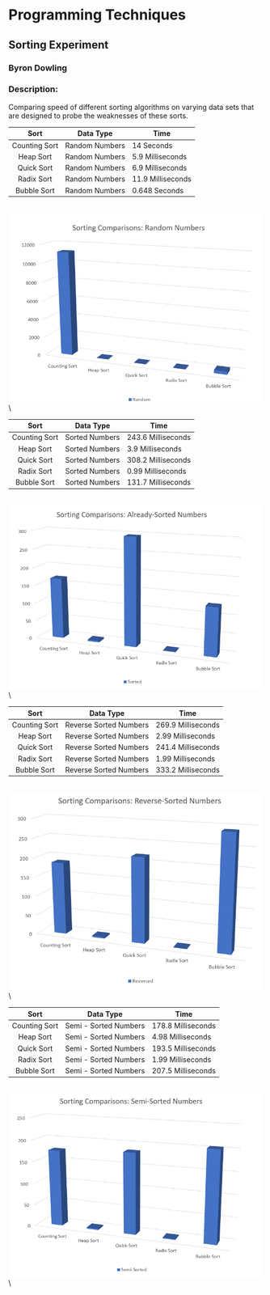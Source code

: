 # Programming Techniques 
## Sorting Experiment
### Byron Dowling
### Description:
Comparing speed of different sorting algorithms on varying data sets that are designed to probe the weaknesses of these sorts.

|     Sort         | Data Type               |         Time          |
| :-------------:  | ----------------------- | --------------------- |
|   Counting Sort  | Random Numbers          | 14 Seconds            |
|   Heap Sort      | Random Numbers          | 5.9 Milliseconds      |
|   Quick Sort     | Random Numbers          | 6.9 Milliseconds      |
|   Radix Sort     | Random Numbers          | 11.9 Milliseconds     |
|   Bubble Sort    | Random Numbers          | 0.648 Seconds         |

\
![img1](https://github.com/Byron-Dowling/4883-Programming-Techniques-Dowling/blob/main/Assignments/Sorting%20Experiment/sorting%20randnums.PNG?raw=true)
\

|     Sort         | Data Type               |         Time          |
| :-------------:  | ----------------------- | --------------------- |
|   Counting Sort  | Sorted Numbers          | 243.6 Milliseconds    |
|   Heap Sort      | Sorted Numbers          | 3.9 Milliseconds      |
|   Quick Sort     | Sorted Numbers          | 308.2 Milliseconds    |
|   Radix Sort     | Sorted Numbers          | 0.99 Milliseconds     |
|   Bubble Sort    | Sorted Numbers          | 131.7 Milliseconds    |

\
![img2](https://github.com/Byron-Dowling/4883-Programming-Techniques-Dowling/blob/main/Assignments/Sorting%20Experiment/sorting%20already%20sorted.PNG)
\

|     Sort         | Data Type               |         Time          |
| :-------------:  | ----------------------- | --------------------- |
|   Counting Sort  | Reverse Sorted Numbers  | 269.9 Milliseconds    |
|   Heap Sort      | Reverse Sorted Numbers  | 2.99 Milliseconds     |
|   Quick Sort     | Reverse Sorted Numbers  | 241.4 Milliseconds    |
|   Radix Sort     | Reverse Sorted Numbers  | 1.99 Milliseconds     |
|   Bubble Sort    | Reverse Sorted Numbers  | 333.2 Milliseconds    |

\
![img3](https://github.com/Byron-Dowling/4883-Programming-Techniques-Dowling/blob/main/Assignments/Sorting%20Experiment/sorting%20reverse%20sorted.PNG?raw=true)
\

|     Sort         | Data Type               |         Time          |
| :-------------:  | ----------------------- | --------------------- |
|   Counting Sort  | Semi - Sorted Numbers   | 178.8 Milliseconds    |
|   Heap Sort      | Semi - Sorted Numbers   | 4.98 Milliseconds     |
|   Quick Sort     | Semi - Sorted Numbers   | 193.5 Milliseconds    |
|   Radix Sort     | Semi - Sorted Numbers   | 1.99 Milliseconds     |
|   Bubble Sort    | Semi - Sorted Numbers   | 207.5 Milliseconds    |

\
![img4](https://github.com/Byron-Dowling/4883-Programming-Techniques-Dowling/blob/main/Assignments/Sorting%20Experiment/sorting%20semi%20sorted.PNG?raw=true)
\
